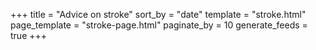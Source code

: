 +++
title = "Advice on stroke"
sort_by = "date"
template = "stroke.html"
page_template = "stroke-page.html"
paginate_by = 10
generate_feeds = true
+++

